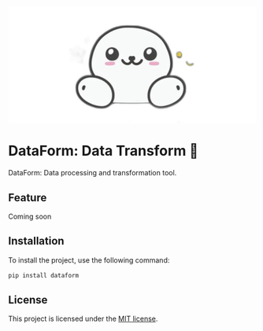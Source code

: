 
<p align="center">
  <img src="DataForm.png" alt="DataForm" style="display:block; margin:auto; width:700px;" />
</p>

# DataForm: Data Transform 🐼

DataForm: Data processing and transformation tool.

## Feature

Coming soon

## Installation

To install the project, use the following command:

```python
pip install dataform
```

## License

This project is licensed under the [MIT license](./LICENSE).
